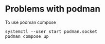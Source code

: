 
# Problems with podman

To use podman compose
<pre>
systemctl --user start podman.socket
podman compose up
</pre>